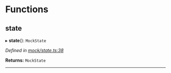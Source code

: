 

# Functions

<a id="state"></a>

##  state

▸ **state**(): `MockState`

*Defined in [mock/state.ts:38](https://github.com/polkadot-js/api/blob/be1cc01/packages/rpc-provider/src/mock/state.ts#L38)*

**Returns:** `MockState`

___

